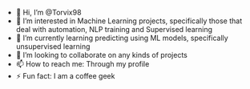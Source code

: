 - 👋 Hi, I’m @Torvix98
- 👀 I’m interested in Machine Learning projects, specifically those that deal with automation, NLP training and Supervised learning
- 🌱 I’m currently learning predicting using ML models, specifically unsupervised learning
- 💞️ I’m looking to collaborate on any kinds of projects
- 📫 How to reach me: Through my profile
- ⚡ Fun fact: I am a coffee geek 

<!---
Torvix98/Torvix98 is a ✨ special ✨ repository because its `README.md` (this file) appears on your GitHub profile.
You can click the Preview link to take a look at your changes.
--->
